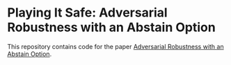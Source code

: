 # Playing It Safe: Adversarial Robustness with an Abstain Option

This repository contains code for the paper [Adversarial Robustness with an Abstain Option](https://arxiv.org/abs/1911.11253).
